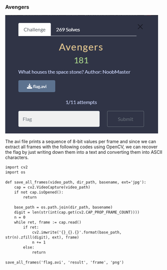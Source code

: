 ### Avengers

![Avengers](https://github.com/Hed6eH0g/ctf/blob/main/2023/n00bzctf/forensics/avengers/avengers_0.png)

The avi file prints a sequence of 8-bit values per frame and since we can extract all frames with the following codes using OpenCV, we can recover the flag by just writing down them into a text and converting them into ASCII characters.  
```
import cv2
import os

def save_all_frames(video_path, dir_path, basename, ext='jpg'):
    cap = cv2.VideoCapture(video_path)
    if not cap.isOpened():
        return

    base_path = os.path.join(dir_path, basename)
    digit = len(str(int(cap.get(cv2.CAP_PROP_FRAME_COUNT))))
    n = 0
    while ret, frame := cap.read()
        if ret:
            cv2.imwrite('{}_{}.{}'.format(base_path, str(n).zfill(digit), ext), frame)
            n += 1
        else:
            return

save_all_frames('flag.avi', 'result', 'frame', 'png')
``` 